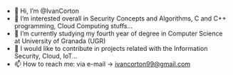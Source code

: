- 👋 Hi, I’m @IvanCorton
- 👀 I’m interested overall in Security Concepts and Algorithms, C and C++ programming, Cloud Computing stuffs...
- 🌱 I’m currently studying my fourth year of degree in Computer Science at University of Granada (UGR)
- 💞️ I would like to contribute in projects related with the Information Security, Cloud, IoT...
- 📫 How to reach me: via e-mail -> ivancorton99@gmail.com 

<!---
IvanCorton/IvanCorton is a ✨ special ✨ repository because its `README.md` (this file) appears on your GitHub profile.
You can click the Preview link to take a look at your changes.
--->
